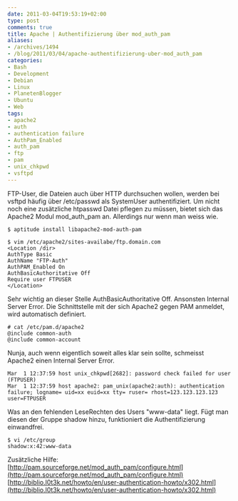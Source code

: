 ```yaml
---
date: 2011-03-04T19:53:19+02:00
type: post
comments: true
title: Apache | Authentifizierung über mod_auth_pam
aliases:
- /archives/1494
- /blog/2011/03/04/apache-authentifizierung-uber-mod_auth_pam
categories:
- Bash
- Development
- Debian
- Linux
- PlanetenBlogger
- Ubuntu
- Web
tags:
- apache2
- auth
- authentication failure
- AuthPam_Enabled
- auth_pam
- ftp
- pam
- unix_chkpwd
- vsftpd
---
```


FTP-User, die Dateien auch über HTTP durchsuchen wollen, werden bei vsftpd
häufig über /etc/passwd als SystemUser authentifiziert. Um nicht noch eine
zusätzliche htpasswd Datei pflegen zu müssen, bietet sich das Apache2 Modul
mod_auth_pam an. Allerdings nur wenn man weiss wie.

```
$ aptitude install libapache2-mod-auth-pam
```

```
$ vim /etc/apache2/sites-availabe/ftp.domain.com
<Location /dir>
AuthType Basic
AuthName "FTP-Auth"
AuthPAM_Enabled On
AuthBasicAuthoritative Off
Require user FTPUSER
</Location>
```
Sehr wichtig an dieser Stelle AuthBasicAuthoritative Off. Ansonsten
Internal Server Error. Die Schnittstelle mit der sich Apache2 gegen PAM
anmeldet, wird automatisch definiert.

```
# cat /etc/pam.d/apache2
@include common-auth
@include common-account
```

Nunja, auch wenn eigentlich soweit alles klar sein sollte, schmeisst
Apache2 einen Internal Server Error.

```
Mar  1 12:37:59 host unix_chkpwd[2682]: password check failed for user (FTPUSER)
Mar  1 12:37:59 host apache2: pam_unix(apache2:auth): authentication  failure; logname= uid=xx euid=xx tty= ruser= rhost=123.123.123.123   user=FTPUSER
```

Was an den fehlenden LeseRechten des Users "www-data" liegt. Fügt man
diesen der Gruppe shadow hinzu, funktioniert die Authentifizierung
einwandfrei.

```
$ vi /etc/group
shadow:x:42:www-data
```

Zusätzliche Hilfe:
[http://pam.sourceforge.net/mod_auth_pam/configure.html](http://pam.sourceforge.net/mod_auth_pam/configure.html)
[http://biblio.l0t3k.net/howto/en/user-authentication-howto/x302.html](http://biblio.l0t3k.net/howto/en/user-authentication-howto/x302.html)
